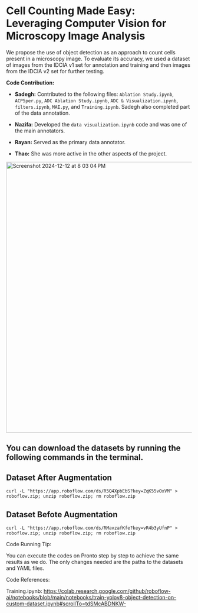 # Cell Counting Made Easy: Leveraging Computer Vision for Microscopy Image Analysis 

We propose the use of object detection as an approach to count cells present in a microscopy image. To evaluate its accuracy, we used a dataset of images from the IDCIA v1 set for annotation and training and then images from the IDCIA v2 set for further testing.


**Code Contribution:**

- **Sadegh:** Contributed to the following files: `Ablation Study.ipynb`, `ACP5per.py`, `ADC Ablation Study.ipynb`, `ADC & Visualization.ipynb`, `filters.ipynb`, `MAE.py`, and `Training.ipynb`. Sadegh also completed part of the data annotation.

- **Nazifa:** Developed the `data visualization.ipynb` code and was one of the main annotators.


- **Rayan:** Served as the primary data annotator.

- **Thao:** She was more active in the other aspects of the project.



<img width="733" alt="Screenshot 2024-12-12 at 8 03 04 PM" src="https://github.com/user-attachments/assets/36a6de32-661c-4b40-ae81-c76418a7aea9" />


## You can download the datasets by running the following commands in the terminal.

## Dataset After Augmentation
```
curl -L "https://app.roboflow.com/ds/R5Q4XpbEbS?key=ZqK55vOxVM" > 
roboflow.zip; unzip roboflow.zip; rm roboflow.zip
```

## Dataset Befote Augmentation
```
curl -L "https://app.roboflow.com/ds/RMavzafKfe?key=vR4b3yUfnP" > 
roboflow.zip; unzip roboflow.zip; rm roboflow.zip
```

Code Running Tip:

You can execute the codes on Pronto step by step to achieve the same results as we do. The only changes needed are the paths to the datasets and YAML files.

Code References:

Training.ipynb: https://colab.research.google.com/github/roboflow-ai/notebooks/blob/main/notebooks/train-yolov8-object-detection-on-custom-dataset.ipynb#scrollTo=tdSMcABDNKW-
